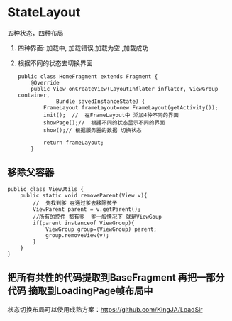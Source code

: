 # StateLayout
五种状态，四种布局
1.  四种界面: 加载中, 加载错误,加载为空 ,加载成功
2.  根据不同的状态去切换界面

		public class HomeFragment extends Fragment {
			@Override
			public View onCreateView(LayoutInflater inflater, ViewGroup container,
					Bundle savedInstanceState) {
				FrameLayout frameLayout=new FrameLayout(getActivity());
				init();  //  在FrameLayout中 添加4种不同的界面
				showPage();//  根据不同的状态显示不同的界面
				show();// 根据服务器的数据 切换状态
				
				return frameLayout;
			}


## 移除父容器


	public class ViewUtils {
		public static void removeParent(View v){
			//  先找到爹 在通过爹去移除孩子
			ViewParent parent = v.getParent();
			//所有的控件 都有爹  爹一般情况下 就是ViewGoup
			if(parent instanceof ViewGroup){
				ViewGroup group=(ViewGroup) parent;
				group.removeView(v);
			}
		}
	}

##  把所有共性的代码提取到BaseFragment  再把一部分代码 摘取到LoadingPage帧布局中
状态切换布局可以使用成熟方案：https://github.com/KingJA/LoadSir
